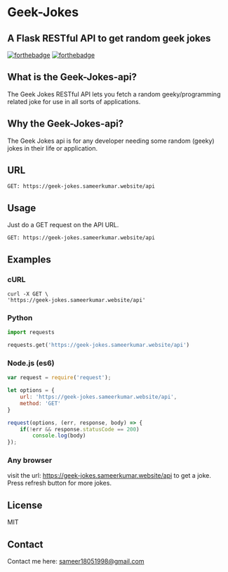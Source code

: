 # Geek-Jokes

## A Flask RESTful API to get random geek jokes
[![forthebadge](http://forthebadge.com/images/badges/made-with-python.svg)](http://forthebadge.com)
[![forthebadge](http://forthebadge.com/images/badges/gluten-free.svg)](http://forthebadge.com)

## What is the Geek-Jokes-api?
The Geek Jokes RESTful API lets you fetch a random geeky/programming related joke for use in all sorts of applications.

## Why the Geek-Jokes-api?
The Geek Jokes api is for any developer needing some random (geeky) jokes in their life or application.

## URL
```
GET: https://geek-jokes.sameerkumar.website/api
```

## Usage
Just do a GET request on the API URL.
```
GET: https://geek-jokes.sameerkumar.website/api
```

## Examples

### cURL
```
curl -X GET \
'https://geek-jokes.sameerkumar.website/api'
```

### Python
```Python
import requests

requests.get('https://geek-jokes.sameerkumar.website/api')
```

### Node.js (es6)
```Javascript
var request = require('request');

let options = {
    url: 'https://geek-jokes.sameerkumar.website/api',
    method: 'GET'
}

request(options, (err, response, body) => {
    if(!err && response.statusCode == 200)
        console.log(body)
});
```
 ### Any browser
 visit the url: https://geek-jokes.sameerkumar.website/api to get a joke. Press refresh button for more jokes.

## License
MIT

## Contact
Contact me here: [sameer18051998@gmail.com](mailto:sameer18051998@gmail.com)
